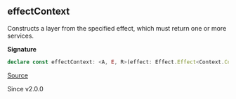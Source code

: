 ## effectContext

Constructs a layer from the specified effect, which must return one or more
services.

**Signature**

```ts
declare const effectContext: <A, E, R>(effect: Effect.Effect<Context.Context<A>, E, R>) => Layer<A, E, R>
```

[Source](https://github.com/Effect-TS/effect/tree/main/packages/effect/src/Layer.ts#L292)

Since v2.0.0